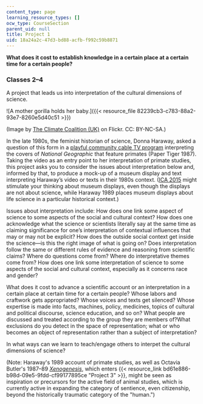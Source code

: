 ```yaml
---
content_type: page
learning_resource_types: []
ocw_type: CourseSection
parent_uid: null
title: Project 1
uid: 18a24a2c-47d3-bd88-acfb-f992c59b8871
---
```


**What does it cost to establish knowledge in a certain place at a certain time for a certain people?** 

### Classes 2–4

A project that leads us into interpretation of the cultural dimensions of science. 

![A mother gorilla holds her baby.]({{< resource_file 82239cb3-c783-88a2-93e7-8260e5d40c51 >}})  

(Image by [The Climate Coalition (UK)](https://www.flickr.com/photos/stopclimatechaos/16694837572/in/dateposted/) on Flickr. CC: BY-NC-SA.)

In the late 1980s, the feminist historian of science, Donna Haraway, asked a question of this form in a [playful community cable TV program](https://www.cctv.org/watch-tv/programs/donna-haraway-reads-national-geographic-primates-ted-koppels-long-march-viewed-dan) interpreting the covers of _National Geographic_ that feature primates (Paper Tiger 1987). Taking the video as an entry point to her interpretation of primate studies, this project asks you to consider the issues about interpretation below and, informed by that, to produce a mock-up of a museum display and text interpreting Haraway’s video or texts in their 1980s context. ([ICA 2015](https://www.youtube.com/watch?v=9URP8GgSg5M) might stimulate your thinking about museum displays, even though the displays are not about science, while Haraway 1989 places museum displays about life science in a particular historical context.)

Issues about interpretation include: How does one link some aspect of science to some aspects of the social and cultural context? How does one acknowledge what the science or scientists literally say at the same time as claiming significance for one’s interpretation of contextual influences that may or may not be explicit? How does the outside social context get inside the science—is this the right image of what is going on? Does interpretation follow the same or different rules of evidence and reasoning from scientific claims? Where do questions come from? Where do interpretative themes come from? How does one link some interpretation of science to some aspects of the social and cultural context, especially as it concerns race and gender?

What does it cost to advance a scientific account or an interpretation in a certain place at certain time for a certain people? Whose labors and craftwork gets appropriated? Whose voices and texts get silenced? Whose expertise is made into facts, machines, policy, medicines, topics of cultural and political discourse, science education, and so on? What people are discussed and treated according to the group they are members of?What exclusions do you detect in the space of representation; what or who becomes an object of representation rather than a subject of interpretation?

In what ways can we learn to teach/engage others to interpet the cultural dimensions of science?

(Note: Haraway's 1989 account of primate studies, as well as Octavia Butler's 1987–89 [_Xenogenesis_](https://en.wikipedia.org/wiki/Octavia_E._Butler#Bloodchild_and_the_Xenogenesis_trilogy:_1984.E2.80.931989), which enters {{< resource_link bd61e886-b98d-09e5-9fdd-cf99177895ce "Project 3" >}}, might be seen as inspiration or precursors for the active field of animal studies, which is currently active in expanding the category of sentience, even citizenship, beyond the historically traumatic category of the "human.")